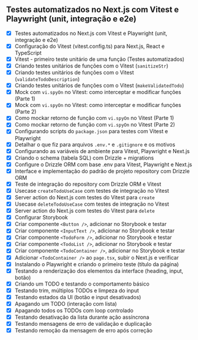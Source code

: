 ## Testes automatizados no Next.js com Vitest e Playwright (unit, integração e e2e)

- [x] Testes automatizados no Next.js com Vitest e Playwright (unit, integração
      e e2e)
- [x] Configuração do Vitest (vitest.config.ts) para Next.js, React e TypeScript
- [x] Vitest - primeiro teste unitário de uma função (Testes automatizados)
- [x] Criando testes unitários de funções com o Vitest (`sanitizeStr`)
- [x] Criando testes unitários de funções com o Vitest
      (`validateTodoDescription`)
- [x] Criando testes unitários de funções com o Vitest (`makeValidatedTodo`)
- [x] Mock com `vi.spyOn` no Vitest: como interceptar e modificar funções
      (Parte 1)
- [x] Mock com `vi.spyOn` no Vitest: como interceptar e modificar funções
      (Parte 2)
- [x] Como mockar retorno de função com `vi.spyOn` no Vitest (Parte 1)
- [x] Como mockar retorno de função com `vi.spyOn` no Vitest (Parte 2)
- [x] Configurando scripts do `package.json` para testes com Vitest e Playwright
- [x] Detalhar o que fiz para arquivos `.env.*` e `.gitignore` e os motivos
- [x] Configurando as variáveis de ambiente para Vitest, Playwright e Next.js
- [x] Criando o schema (tabela SQL) com Drizzle + migrations
- [x] Configure o Drizzle ORM com base .env para Vitest, Playwright e Next.js
- [x] Interface e implementação do padrão de projeto repository com Drizzle ORM
- [x] Teste de integração do repository com Drizzle ORM e Vitest
- [x] Usecase `createTodoUseCase` com testes de integração no Vitest
- [x] Server action do Next.js com testes do Vitest para `create`
- [x] Usecase `deleteTodoUseCase` com testes de integração no Vitest
- [x] Server action do Next.js com testes do Vitest para `delete`
- [x] Configurar Storybook
- [x] Criar componente `<Button />`, adicionar no Storybook e testar
- [x] Criar componente `<InputText />`, adicionar no Storybook e testar
- [x] Criar componente `<TodoForm />`, adicionar no Storybook e testar
- [x] Criar componente `<TodoList />`, adicionar no Storybook e testar
- [x] Criar componente `<TodoContainer />`, adicionar no Storybook e testar
- [x] Adicionar `<TodoContainer />` ao `page.tsx`, subir o Next.js e verificar
- [x] Instalando o Playwright e criando o primeiro teste (título da página)
- [x] Testando a renderização dos elementos da interface (heading, input, botão)
- [x] Criando um TODO e testando o comportamento básico
- [x] Testando trim, múltiplos TODOs e limpeza do input
- [x] Testando estados da UI (botão e input desativados)
- [x] Apagando um TODO (interação com lista)
- [x] Apagando todos os TODOs com loop controlado
- [x] Testando desativação da lista durante ação assíncrona
- [x] Testando mensagens de erro de validação e duplicação
- [x] Testando remoção da mensagem de erro após correção